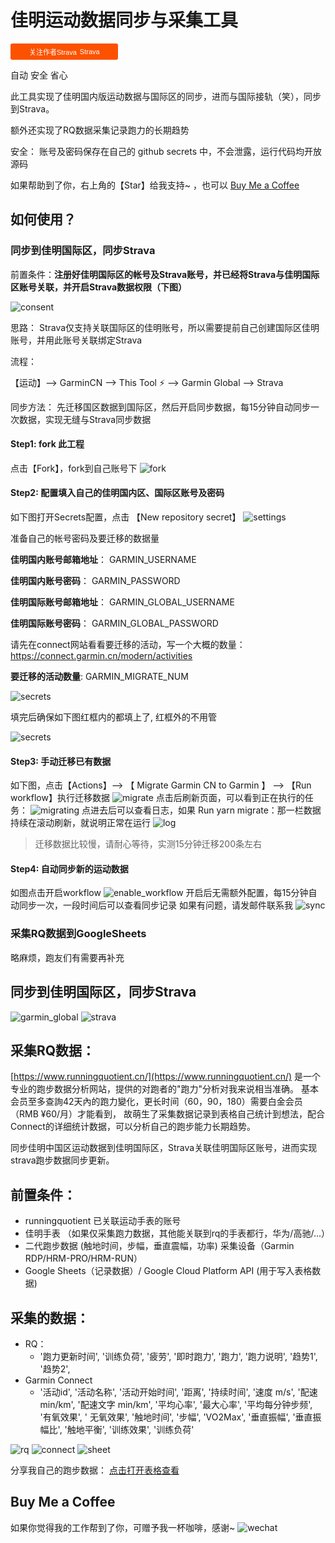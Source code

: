 # 佳明运动数据同步与采集工具

<a style="display:inline-block;background-color:#FC5200;color:#fff;padding:5px 10px 5px 30px;font-size:11px;font-family:Helvetica, Arial, sans-serif;white-space:nowrap;text-decoration:none;background-repeat:no-repeat;background-position:10px center;border-radius:3px;background-image:url('https://badges.strava.com/logo-strava-echelon.png')" href='https://strava.com/athletes/84396978' target="_clean">
  关注作者Strava
  <img src='https://badges.strava.com/logo-strava.png' alt='Strava' style='margin-left:2px;vertical-align:text-bottom' height=13 width=51 />
</a>


自动 安全 省心

此工具实现了佳明国内版运动数据与国际区的同步，进而与国际接轨（笑），同步到Strava。

额外还实现了RQ数据采集记录跑力的长期趋势


安全：
账号及密码保存在自己的 github secrets 中，不会泄露，运行代码均开放源码

如果帮助到了你，右上角的【Star】给我支持~ ，也可以 [Buy Me a Coffee](#buy-me-a-coffee)


## 如何使用？


### 同步到佳明国际区，同步Strava

前置条件：**注册好佳明国际区的帐号及Strava账号，并已经将Strava与佳明国际区账号关联，并开启Strava数据权限（下图）**

![consent](./assets/consent.jpg)

思路： Strava仅支持关联国际区的佳明账号，所以需要提前自己创建国际区佳明账号，并用此账号关联绑定Strava

流程：

【运动】--> GarminCN --> This Tool ⚡ --> Garmin Global --> Strava

同步方法： 
先迁移国区数据到国际区，然后开启同步数据，每15分钟自动同步一次数据，实现无缝与Strava同步数据

#### Step1: fork 此工程
点击【Fork】，fork到自己账号下
![fork](./assets/fork.jpg)

#### Step2: 配置填入自己的佳明国内区、国际区账号及密码

如下图打开Secrets配置，点击 【New repository secret】
![settings](./assets/settings.jpg)

准备自己的帐号密码及要迁移的数据量

**佳明国内账号邮箱地址**：
GARMIN_USERNAME

**佳明国内账号密码**：
GARMIN_PASSWORD

**佳明国际账号邮箱地址**：
GARMIN_GLOBAL_USERNAME

**佳明国际账号密码**：
GARMIN_GLOBAL_PASSWORD

请先在connect网站看看要迁移的活动，写一个大概的数量： https://connect.garmin.cn/modern/activities

**要迁移的活动数量**:
GARMIN_MIGRATE_NUM

![secrets](./assets/secrets.jpg)

填完后确保如下图红框内的都填上了, 红框外的不用管

![secrets](./assets/secrets_ok.png)

#### Step3: 手动迁移已有数据
如下图，点击【Actions】--> 【 Migrate Garmin CN to Garmin 】 --> 【Run workflow】执行迁移数据
![migrate](./assets/migrate.jpg)
点击后刷新页面，可以看到正在执行的任务：
![migrating](./assets/migrating.jpg)
点进去后可以查看日志，如果 Run yarn migrate：那一栏数据持续在滚动刷新，就说明正常在运行
![log](./assets/log.jpg)
> 迁移数据比较慢，请耐心等待，实测15分钟迁移200条左右
> 
#### Step4: 自动同步新的运动数据
如图点击开启workflow
![enable_workflow](./assets/enable_workflow.jpg)
开启后无需额外配置，每15分钟自动同步一次，一段时间后可以查看同步记录
如果有问题，请发邮件联系我
![sync](./assets/sync.jpg)


### 采集RQ数据到GoogleSheets
略麻烦，跑友们有需要再补充



## 同步到佳明国际区，同步Strava

![garmin_global](./assets/garmin_global.png)
![strava](./assets/strava.png)


## 采集RQ数据：

[https://www.runningquotient.cn/](https://www.runningquotient.cn/) 是一个专业的跑步数据分析网站，提供的对跑者的"跑力"分析对我来说相当准确。
基本会员至多查詢42天內的跑力變化，更长时间（60，90，180）需要白金会员（RMB ¥60/月）才能看到， 故萌生了采集数据记录到表格自己统计到想法，配合Connect的详细统计数据，可以分析自己的跑步能力长期趋势。

同步佳明中国区运动数据到佳明国际区，Strava关联佳明国际区账号，进而实现strava跑步数据同步更新。

## 前置条件：

- runningquotient 已关联运动手表的账号
- 佳明手表 （如果仅采集跑力数据，其他能关联到rq的手表都行，华为/高驰/...）
- 二代跑步数据 (触地时间，步幅，垂直震幅，功率) 采集设备（Garmin RDP/HRM-PRO/HRM-RUN）
- Google Sheets（记录数据）/ Google Cloud Platform API (用于写入表格数据)

## 采集的数据：

- RQ：
  - '跑力更新时间', '训练负荷', '疲劳', '即时跑力', '跑力', '跑力说明', '趋势1', '趋势2',
- Garmin Connect
  - '活动id', '活动名称', '活动开始时间', '距离', '持续时间', '速度 m/s', '配速 min/km', '配速文字 min/km', '平均心率', '最大心率', '平均每分钟步频', '有氧效果', '
    无氧效果', '触地时间', '步幅', 'VO2Max', '垂直振幅', '垂直振幅比', '触地平衡', '训练效果', '训练负荷'

![rq](./assets/rq.png)
![connect](./assets/connect.png)
![sheet](./assets/sheet.png)

分享我自己的跑步数据：
[点击打开表格查看](https://docs.google.com/spreadsheets/d/e/2PACX-1vRSk3aD6T3tFM-OA7Cl5BmFMJ7mdKriFgYvNQA6f5b8K6F_-CadaGa8TEjMmy-sIpOPfmdN1ktkhXxt/pubhtml?gid=0&single=true)


## Buy Me a Coffee
如果你觉得我的工作帮到了你，可赠予我一杯咖啡，感谢~
![wechat](./assets/wechat.jpg)
